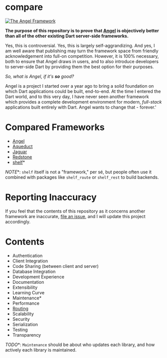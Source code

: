 # compare
[![The Angel Framework](https://angel-dart.github.io/images/logo.png)](https://github.com/angel-dart/angel/wiki)

**The purpose of this repository is to prove that
[Angel](https://github.com/angel-dart/angel/wiki) is objectively better
than all of the other existing Dart server-side frameworks.**

Yes, this is controversial. Yes, this is largely self-aggrandizing. And yes, I
am well aware that publishing may turn the framework space from friendly
acknowledgement into full-on competition. However, it is 100% necessary, both to
ensure that Angel draws in users, and to also introduce developers to server-side
Dart by providing them the best option for their purposes.

*So, what is Angel, if it's **so** good?*

Angel is a project I started over a year ago to bring a solid foundation
on which Dart applications could be built, end-to-end. At the time I entered
the Dart world, and to this very day, I have never seen another framework
which provides a complete development environment for modern, *full-stack*
applications built entirely with Dart. Angel wants to change that - forever.'

# Compared Frameworks
* [Angel](https://github.com/angel-dart/angel/wiki)
* [Aqueduct](https://github.com/stablekernel/aqueduct)
* [Jaguar](https://github.com/Jaguar-dart/jaguar)
* [Redstone](https://github.com/redstone-dart/redstone)
* [shelf](https://github.com/dart-lang/shelf)*

*NOTE**: `shelf` itself is not a "framework," per sé, but people often use it
combined with packages like `shelf_route` or `shelf_rest` to build backends.

# Reporting Inaccuracy
If you feel that the contents of this repository as it concerns another
framework are inaccurate,
[file an issue](https://github.com/angel-dart/compare/issues),
and I will update this project accordingly.

# Contents
* Authentication
* Client Integration
* Code Sharing (between client and server)
* Database Integration
* Development Experience
* Documentation
* Extensibility
* Learning Curve
* Maintenance*
* Performance
* [Routing](routing/README.md)
* Scalability
* Security
* Serialization
* Testing
* Transparency

*TODO**: `Maintenance` should be about who updates each library, and how actively
each library is maintained.
